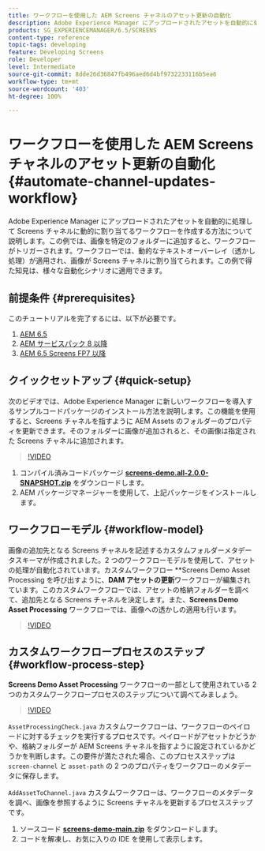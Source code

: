 ```yaml
---
title: ワークフローを使用した AEM Screens チャネルのアセット更新の自動化
description: Adobe Experience Manager にアップロードされたアセットを自動的に処理して Screens チャネルに動的に割り当てるワークフローを作成する方法について説明します。
products: SG_EXPERIENCEMANAGER/6.5/SCREENS
content-type: reference
topic-tags: developing
feature: Developing Screens
role: Developer
level: Intermediate
source-git-commit: 8dde26d36847fb496aed6d4bf9732233116b5ea6
workflow-type: tm+mt
source-wordcount: '403'
ht-degree: 100%

---
```



# ワークフローを使用した AEM Screens チャネルのアセット更新の自動化 {#automate-channel-updates-workflow}

Adobe Experience Manager にアップロードされたアセットを自動的に処理して Screens チャネルに動的に割り当てるワークフローを作成する方法について説明します。この例では、画像を特定のフォルダーに追加すると、ワークフローがトリガーされます。ワークフローでは、動的なテキストオーバーレイ（透かし処理）が適用され、画像が Screens チャネルに割り当てられます。この例で得た知見は、様々な自動化シナリオに適用できます。

## 前提条件 {#prerequisites}

このチュートリアルを完了するには、以下が必要です。

1. [AEM 6.5](https://experienceleague.adobe.com/ja/docs/experience-manager-65)
1. [AEM サービスパック 8 以降](https://experienceleague.adobe.com/ja/docs/experience-manager-65/content/release-notes/release-notes)
1. [AEM 6.5 Screens FP7 以降](https://experienceleague.adobe.com/ja/docs/experience-manager-screens/user-guide/release-notes/release-notes-fp-202103)

## クイックセットアップ {#quick-setup}

次のビデオでは、Adobe Experience Manager に新しいワークフローを導入するサンプルコードパッケージのインストール方法を説明します。この機能を使用すると、Screens チャネルを指すように AEM Assets のフォルダーのプロパティを更新できます。そのフォルダーに画像が追加されると、その画像は指定された Screens チャネルに追加されます。

>[!VIDEO](https://video.tv.adobe.com/v/333174/?quality=12&learn=on)

1. コンパイル済みコードパッケージ **[screens-demo.all-2.0.0-SNAPSHOT.zip](./assets/screens-demo.all-2.0.0-SNAPSHOT.zip)** をダウンロードします。
1. AEM パッケージマネージャーを使用して、上記パッケージをインストールします。

## ワークフローモデル {#workflow-model}

画像の追加先となる Screens チャネルを記述するカスタムフォルダーメタデータスキーマが作成されました。2 つのワークフローモデルを使用して、アセットの処理が自動化されています。カスタムワークフロー **Screens Demo Asset Processing を呼び出すように、**DAM アセットの更新**&#x200B;ワークフローが編集されています。このカスタムワークフローでは、アセットの格納フォルダーを調べて、追加先となる Screens チャネルを決定します。また、**Screens Demo Asset Processing** ワークフローでは、画像への透かしの適用も行います。

>[!VIDEO](https://video.tv.adobe.com/v/333175/?quality=12&learn=on)

## カスタムワークフロープロセスのステップ {#workflow-process-step}

**Screens Demo Asset Processing** ワークフローの一部として使用されている 2 つのカスタムワークフロープロセスのステップについて調べてみましょう。

>[!VIDEO](https://video.tv.adobe.com/v/333179/?quality=12&learn=on)

`AssetProcessingCheck.java` カスタムワークフローは、ワークフローのペイロードに対するチェックを実行するプロセスです。ペイロードがアセットかどうかや、格納フォルダーが AEM Screens チャネルを指すように設定されているかどうかを判断します。この要件が満たされた場合、このプロセスステップは `screen-channel` と `asset-path` の 2 つのプロパティをワークフローのメタデータに保存します。

`AddAssetToChannel.java` カスタムワークフローは、ワークフローのメタデータを調べ、画像を参照するように Screens チャネルを更新するプロセスステップです。

1. ソースコード **[screens-demo-main.zip](./assets/screens-demo-main.zip)** をダウンロードします。
1. コードを解凍し、お気に入りの IDE を使用して表示します。

